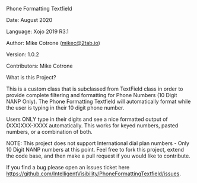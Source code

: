 Phone Formatting Textfield

Date: August 2020

Language: Xojo 2019 R3.1

Author: Mike Cotrone (mikec@2tab.io)

Version: 1.0.2

Contributors: Mike Cotrone

What is this Project?

This is a custom class that is subclassed from TextField class in order to provide complete filtering and formatting for Phone Numbers (10 Digit NANP Only). The Phone Formatting Textfield will automatically format while the user is typing in their 10 digit phone number. 

Users ONLY type in their digits and see a nice formatted output of (XXX)XXX-XXXX automatically. This works for keyed numbers, pasted numbers, or a combination of both.

NOTE: This project does not support International dial plan numbers - Only 10 Digit NANP numbers at this point. Feel free to fork this project, extend the code base, and then make a pull request if you would like to contribute.

If you find a bug please open an issues ticket here https://github.com/IntelligentVisibility/PhoneFormattingTextfield/issues.


 
